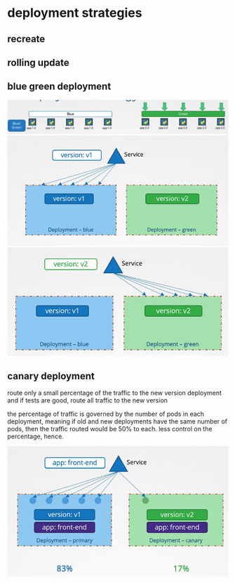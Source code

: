 # deployment strategies

## recreate

## rolling update

## blue green deployment

![Alt text](/reference-notes/image-attachments-ignore/bluegreen.png)
![Alt text](/reference-notes/image-attachments-ignore/bluegreen-1.png)
![Alt text](/reference-notes/image-attachments-ignore/bluegreen-2.png)

## canary deployment

route only a small percentage of the traffic to the new version deployment and if tests are good, route all traffic to the new version

the percentage of traffic is governed by the number of pods in each deployment, meaning if old and new deployments have the same number of pods, then the traffic routed would be 50% to each.
less control on the percentage, hence.

![Alt text](/reference-notes/image-attachments-ignore/canary.png)